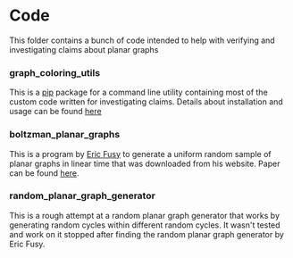 # Code

This folder contains a bunch of code intended to help with verifying and investigating claims about planar graphs

### graph_coloring_utils

This is a [pip](https://pypi.org/project/pip/) package for a command line utility containing most of the custom code written for investigating claims. Details about installation and usage can be found [here](./graph_coloring_utils)

### boltzman_planar_graphs

This is a program by [Eric Fusy](http://www.lix.polytechnique.fr/Labo/Eric.Fusy/) to generate a uniform random sample of planar graphs in linear time that was downloaded from his website. Paper can be found [here](http://www.lix.polytechnique.fr/Labo/Eric.Fusy/Articles/Fusy08_planar_graphs.pdf).

### random_planar_graph_generator

This is a rough attempt at a random planar graph generator that works by generating random cycles within different random cycles. It wasn't tested and work on it stopped after finding the random planar graph generator by Eric Fusy.
